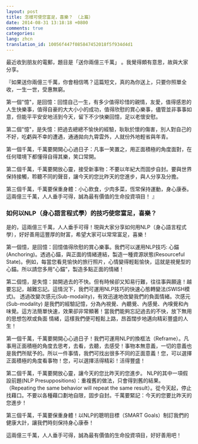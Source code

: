 ```yaml
---
layout: post
title: 怎樣可使您富足，喜樂？ （上篇）
date: 2014-08-31 13:18:18 +0800
comments: true
categories:
lang: zhcn
translation_id: 10056f447f085847452018f5f934d4d1
---
```


最近收到朋友的電郵，題目是「送你兩億三千萬」 。我覺得頗有意思，故與大家分享。

『如果送你兩億三千萬，你會相信嗎？這篇短文，真的為你送上，只要你照單全收，一生一世，受惠無窮。

第一個"憶"，是回憶：回憶自己一生，有多少值得珍惜的親情，友愛，值得感恩的人生快樂事，值得自豪的大大小小的成功，值得欣慰的賞心樂事，儘管並非事事如意，但能平平安安地活到今天，留下不少快樂回憶，足以老懷安慰。

第二個"憶"，是失憶：把過去總總不愉快的經驗，耿耿於懷的傷害，別人對自己的不好，吃虧與不幸的遭遇，通通拋向九霄雲外，人就份外地輕省與年青。

第一個千萬，千萬要開開心心過日子：凡事一笑置之，用正面積極的角度面對，在任何環境下都懂得自得其樂，笑口常開。

第二個千萬，千萬要開放心靈，接受新事物：不要以年紀大而固步自封。要與世界保持接觸，聆聽不同的聲音，讓今天的您比昨天的您進步，與人分享及分擔。

第三個千萬，千萬要保重身體：小心飲食，少肉多菜，恆常保持運動，身心康泰。 這兩億三千萬，人人垂手可得，誠為最有價值的生命投資項目！ 』

### 如何以NLP（身心語言程式學）的技巧使您富足，喜樂？

是的，這兩億三千萬，人人垂手可得！現與大家分享如何用NLP（身心語言程式學），好好善用這豐厚的財富，希望大家可以常常富足，喜樂！

第一個憶，是回憶：回憶值得欣慰的賞心樂事。我們可以運用NLP技巧: 心錨(Anchoring)。透過心錨，與正面的情緒連結，製造一種資源狀態(Resourceful State)。例如，每當您看見愉快的旅行照片，心情變得輕鬆愉快，這就是視覺型的心錨。所以請您多用“心錨”，製造多點正面的情緒！

第二個憶，是失憶：拋開過去的不快。但有時候卻又知易行難，往往事與願違！越要忘記，越難忘記。這情況下，我們可運用NLP技巧的快速心態轉變法(SWISH模式)。 透過改變次感元(Sub-modality)，有效迅速地改變我們的負面情緒。次感元(Sub-modality) 是我們的經驗記憶，分為內視覺、內聽覺、內感覺、內嗅覺和內味覺。這方法簡單快速，效果卻非常顯著！當我們能夠忘記過去的不快，放下無用的思想包袱或負面 情緒，這樣我們便可輕鬆上路，昂首闊步地邁向精彩豐盛的人生！

第一個千萬，千萬要開開心心過日子！我們可運用NLP的換框法（Reframe）。凡事用正面積極的角度去思考，去看，去聽，去感受！事物本無意義，一切的意義也是我們所賦予的。所以一件事情，我們可找出很多不同的正面意義！您，可以選擇正面積極的角度看事物！您，可以選擇活得精彩！活得豐盛！

第二個千萬，千萬要開放心靈，讓今天的您比昨天的您進步。 NLP的其中一項假設前題(NLP Presuppositions)：重複舊的做法，只會得到舊的結果。 （Repeating the same behavior will repeat the same result）。從今天起，停止找藉口。不要以各種藉口劃地自限，固步自封。千萬要緊記：今天的您要比昨天的您進步！

第三個千萬，千萬要保重身體！以NLP的聰明目標（SMART Goals）制訂我們的健康大計，讓我們時刻保持身心康泰！

這兩億三千萬，人人垂手可得，誠為最有價值的生命投資項目，好好善用吧！
